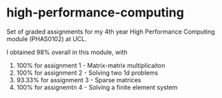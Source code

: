 # high-performance-computing
Set of graded assignments for my 4th year High Performance Computing module (PHAS0102) at UCL.

I obtained 98% overall in this module, with 

1. 100% for assignment 1 - Matrix-matrix multiplicaiton
2. 100% for assignment 2 - Solving two 1d problems
3. 93.33% for assignment 3 - Sparse matrices
4. 100% for assignemtn 4 - Solving a finite element system
